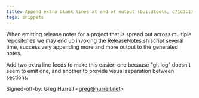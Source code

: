 ```yaml
---
title: Append extra blank lines at end of output (buildtools, c71d3c1)
tags: snippets
---
```


When emitting release notes for a project that is spread out across multiple repositories we may end up invoking the ReleaseNotes.sh script several time, successively appending more and more output to the generated notes.

Add two extra line feeds to make this easier: one because "git log" doesn't seem to emit one, and another to provide visual separation between sections.

Signed-off-by: Greg Hurrell &lt;greg@hurrell.net&gt;
